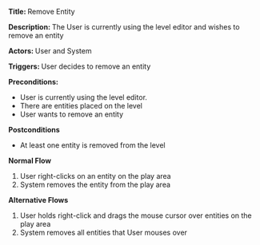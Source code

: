 ﻿<strong> Title: </strong> Remove Entity

<strong> Description: </strong> The User is currently using the level editor and wishes to remove an entity

<strong> Actors: </strong> User and System

<strong> Triggers: </strong> User decides to remove an entity

<strong> Preconditions: </strong>
<ul>
<li>User is currently using the level editor.</li>
<li>There are entities placed on the level</li>
<li>User wants to remove an entity</li>
</ul>

<strong> Postconditions </strong>
<ul>
<li>At least one entity is removed from the level</li>
</ul>

<strong> Normal Flow </strong>
<ol>
<li>User right-clicks on an entity on the play area</li>
<li>System removes the entity from the play area</li>
</ol>

<strong> Alternative Flows </strong>
<ol>
  <li>User holds right-click and drags the mouse cursor over entities on the play area</li>
  <li>System removes all entities that User mouses over</li>
</ol>

